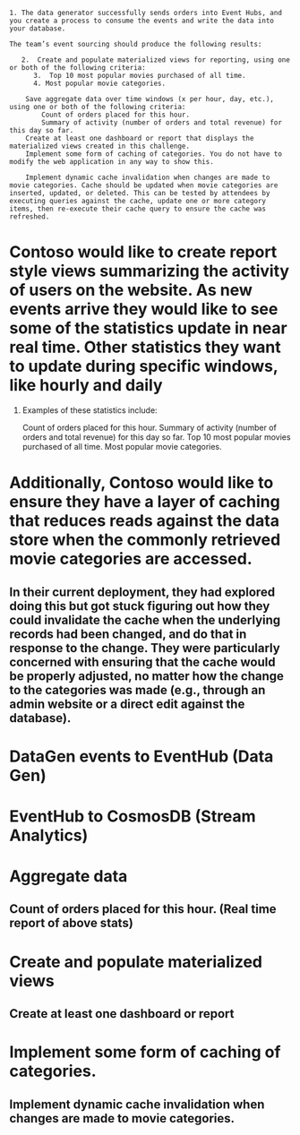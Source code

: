 
    1. The data generator successfully sends orders into Event Hubs, and you create a process to consume the events and write the data into your database.

    The team’s event sourcing should produce the following results:

       2.  Create and populate materialized views for reporting, using one or both of the following criteria:
          3.  Top 10 most popular movies purchased of all time. 
          4. Most popular movie categories.

        Save aggregate data over time windows (x per hour, day, etc.), using one or both of the following criteria:
            Count of orders placed for this hour.
            Summary of activity (number of orders and total revenue) for this day so far.
        Create at least one dashboard or report that displays the materialized views created in this challenge.
        Implement some form of caching of categories. You do not have to modify the web application in any way to show this.

        Implement dynamic cache invalidation when changes are made to movie categories. Cache should be updated when movie categories are inserted, updated, or deleted. This can be tested by attendees by executing queries against the cache, update one or more category items, then re-execute their cache query to ensure the cache was refreshed.



# Contoso would like to create report style views summarizing the activity of users on the website. As new events arrive they would like to see some of the statistics update in near real time. Other statistics they want to update during specific windows, like hourly and daily

1. Examples of these statistics include:

    Count of orders placed for this hour.
    Summary of activity (number of orders and total revenue) for this day so far.
    Top 10 most popular movies purchased of all time.
    Most popular movie categories.

# Additionally, Contoso would like to ensure they have a layer of caching that reduces reads against the data store when the commonly retrieved movie categories are accessed. 


## In their current deployment, they had explored doing this but got stuck figuring out how they could invalidate the cache when the underlying records had been changed, and do that in response to the change. They were particularly concerned with ensuring that the cache would be properly adjusted, no matter how the change to the categories was made (e.g., through an admin website or a direct edit against the database).





# DataGen events to EventHub (Data Gen)

# EventHub to CosmosDB (Stream Analytics)

# Aggregate data
## Count of orders placed for this hour. (Real time report of above stats)

# Create and populate materialized views
## Create at least one dashboard or report 

# Implement some form of caching of categories.
## Implement dynamic cache invalidation when changes are made to movie categories.